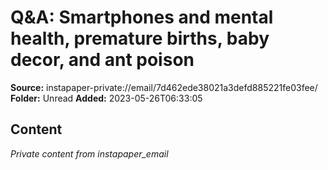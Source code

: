 # Q&A: Smartphones and mental health, premature births, baby decor, and ant poison

**Source:** instapaper-private://email/7d462ede38021a3defd885221fe03fee/
**Folder:** Unread
**Added:** 2023-05-26T06:33:05




## Content
*Private content from instapaper_email*
